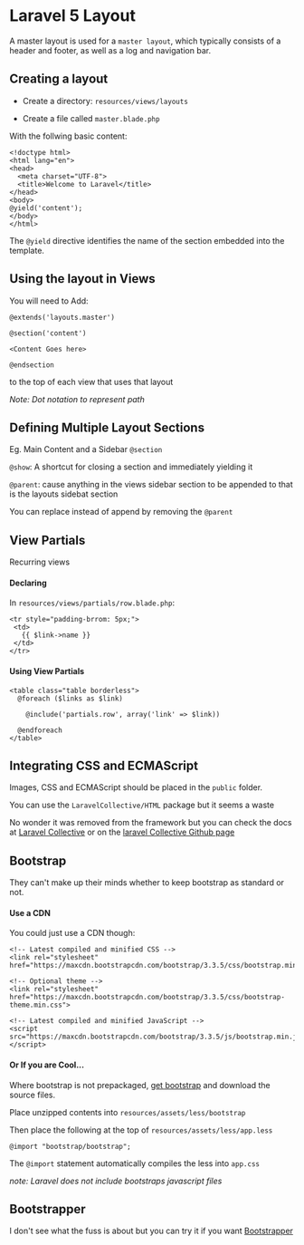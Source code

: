 # Laravel 5 Layout

A master layout is used for a `master layout`, which typically consists of a header and footer, as well as a log and navigation bar.

## Creating a layout

- Create a directory: `resources/views/layouts`

- Create a file called `master.blade.php`

With the follwing basic content:

```
<!doctype html>
<html lang="en">
<head>
  <meta charset="UTF-8">
  <title>Welcome to Laravel</title>
</head>
<body>
@yield('content');
</body>
</html>
```

The `@yield` directive identifies the name of the section embedded into the template.

## Using the layout in Views

You will need to Add:

```
@extends('layouts.master')

@section('content')

<Content Goes here>

@endsection
```

to the top of each view that uses that layout

_Note: Dot notation to represent path_

## Defining Multiple Layout Sections

Eg. Main Content and a Sidebar
 `@section`

 `@show`: A shortcut for closing a section and immediately yielding it

 `@parent`: cause anything in the views sidebar section to be appended to that is the layouts sidebat section

 You can replace instead of append by removing the `@parent`

 ## View Partials

 Recurring views

 #### Declaring

 In `resources/views/partials/row.blade.php`:

 ```
 <tr style="padding-brrom: 5px;">
  <td>
    {{ $link->name }}
  </td>
</tr>
```

#### Using View Partials

```
<table class="table borderless">
  @foreach ($links as $link)

    @include('partials.row', array('link' => $link))

  @endforeach
</table>
```

## Integrating CSS and ECMAScript

Images, CSS and ECMAScript should be placed in the `public` folder.

You can use the `LaravelCollective/HTML` package but it seems a waste

No wonder it was removed from the framework but you can check the docs at [Laravel Collective](http://laravelcollective.com/) or on the [laravel Collective Github page](https://github.com/LaravelCollective)

## Bootstrap

They can't make up their minds whether to keep bootstrap as standard or not.

#### Use a CDN

You could just use a CDN though:

```
<!-- Latest compiled and minified CSS -->
<link rel="stylesheet" href="https://maxcdn.bootstrapcdn.com/bootstrap/3.3.5/css/bootstrap.min.css">

<!-- Optional theme -->
<link rel="stylesheet" href="https://maxcdn.bootstrapcdn.com/bootstrap/3.3.5/css/bootstrap-theme.min.css">

<!-- Latest compiled and minified JavaScript -->
<script src="https://maxcdn.bootstrapcdn.com/bootstrap/3.3.5/js/bootstrap.min.js"></script>
```

#### Or If you are Cool...

Where bootstrap is not prepackaged, [get bootstrap](http://getbootstrap.com) and download the source files.

Place unzipped contents into `resources/assets/less/bootstrap`

Then place the following at the top of `resources/assets/less/app.less`

```
@import "bootstrap/bootstrap";
```

The `@import` statement automatically compiles the less into `app.css`

_note: Laravel does not include bootstraps javascript files_

## Bootstrapper

I don't see what the fuss is about but you can try it if you want [Bootstrapper](https://github.com/patricktalmadge/bootstrapper)
